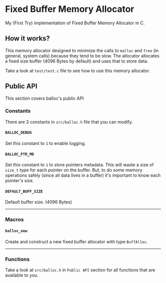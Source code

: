 # Fixed Buffer Memory Allocator

My (First Try) implementation of Fixed Buffer Memory Allocator in C.


## How it works?

This memory allocator designed to minimize the calls to `malloc` and `free` (in general, system calls) because they
tend to be slow. The allocator allocates a fixed size buffer (4096 Bytes by default) and uses that to store data.

Take a look at `test/test.c` file to see how to use this memory allocator.


## Public API

This section covers balloc's public API

### Constants

There are 3 constants in `src/balloc.h` file that you can modify.

#### `BALLOC_DEBUG`
Set this constant to `1` to enable logging.

#### `BALLOC_PTR_MD`
Set this constant to `1` to store pointers metadata. This will waste a size of `size_t` type for each pointer on the buffer.
But, to do some memory operations safely (since all data lives in a buffer) it's important to know each pointer's size.

#### `DEFAULT_BUFF_SIZE`
Default buffer size. (4096 Bytes)

---

### Macros

#### `balloc_new`
Create and construct a new fixed buffer allocator with type `BuffAlloc`.

---

### Functions

Take a look at `src/balloc.h` in `Public API` section for all functions that are available to you.
